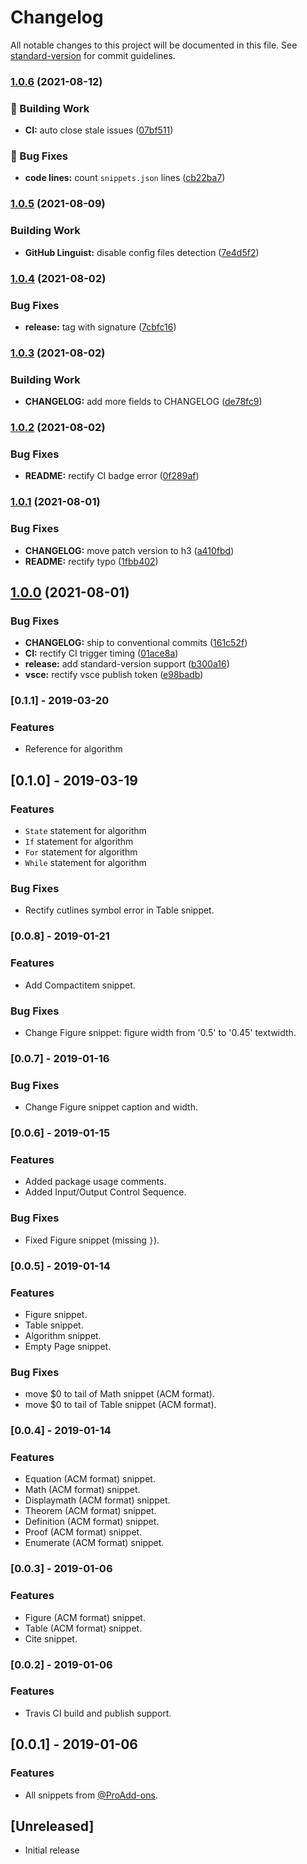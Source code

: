 # Changelog

All notable changes to this project will be documented in this file. See [standard-version](https://github.com/conventional-changelog/standard-version) for commit guidelines.

### [1.0.6](https://github.com/sabertazimi/LaTeX-snippets/compare/v1.0.5...v1.0.6) (2021-08-12)


### :rocket: Building Work

* **CI:** auto close stale issues ([07bf511](https://github.com/sabertazimi/LaTeX-snippets/commit/07bf51150248c1ee03e4f62c9e1d3c5f7dc28b3a))


### :bug: Bug Fixes

* **code lines:** count `snippets.json` lines ([cb22ba7](https://github.com/sabertazimi/LaTeX-snippets/commit/cb22ba77511fcd1fc38f7ff38974ea56f78ec29a))

### [1.0.5](https://github.com/sabertazimi/LaTeX-snippets/compare/v1.0.4...v1.0.5) (2021-08-09)


### Building Work

* **GitHub Linguist:** disable config files detection ([7e4d5f2](https://github.com/sabertazimi/LaTeX-snippets/commit/7e4d5f23fb3818a9277f658372fd266b6ae32a0f))

### [1.0.4](https://github.com/sabertazimi/LaTeX-snippets/compare/v1.0.3...v1.0.4) (2021-08-02)


### Bug Fixes

* **release:** tag with signature ([7cbfc16](https://github.com/sabertazimi/LaTeX-snippets/commit/7cbfc16e0d27c6b4bf96941a422c8315840e08be))

### [1.0.3](https://github.com/sabertazimi/LaTeX-snippets/compare/v1.0.2...v1.0.3) (2021-08-02)


### Building Work

* **CHANGELOG:** add more fields to CHANGELOG ([de78fc9](https://github.com/sabertazimi/LaTeX-snippets/commit/de78fc9b5b0049c5657c59f675d04e1f98aec8e1))

### [1.0.2](https://github.com/sabertazimi/LaTeX-snippets/compare/v1.0.1...v1.0.2) (2021-08-02)


### Bug Fixes

* **README:** rectify CI badge error ([0f289af](https://github.com/sabertazimi/LaTeX-snippets/commit/0f289af36bfab12f466ad5548cf928278cea345b))

### [1.0.1](https://github.com/sabertazimi/LaTeX-snippets/compare/v1.0.0...v1.0.1) (2021-08-01)


### Bug Fixes

* **CHANGELOG:** move patch version to h3 ([a410fbd](https://github.com/sabertazimi/LaTeX-snippets/commit/a410fbd60737cff45a4b1c04721e67a3158f4a2e))
* **README:** rectify typo ([1fbb402](https://github.com/sabertazimi/LaTeX-snippets/commit/1fbb4023e03b949398972c9b7eb9bbc2b17161a0))

## [1.0.0](https://github.com/sabertazimi/LaTeX-snippets/compare/v0.1.2...v1.0.0) (2021-08-01)


### Bug Fixes

* **CHANGELOG:** ship to conventional commits ([161c52f](https://github.com/sabertazimi/LaTeX-snippets/commit/161c52ff6067c3bcc7d8a814badf7f27724b39c8))
* **CI:** rectify CI trigger timing ([01ace8a](https://github.com/sabertazimi/LaTeX-snippets/commit/01ace8a4b0396197bfa4946eeaa4fdf4950c01d5))
* **release:** add standard-version support ([b300a16](https://github.com/sabertazimi/LaTeX-snippets/commit/b300a164b05f72878a08481b64a72b395208b61f))
* **vsce:** rectify vsce publish token ([e98badb](https://github.com/sabertazimi/LaTeX-snippets/commit/e98badba4fbc02288d5997a8c457d46d88c898fb))

### [0.1.1] - 2019-03-20

### Features

- Reference for algorithm

## [0.1.0] - 2019-03-19

### Features

- `State` statement for algorithm
- `If` statement for algorithm
- `For` statement for algorithm
- `While` statement for algorithm

### Bug Fixes

- Rectify cutlines symbol error in Table snippet.

### [0.0.8] - 2019-01-21

### Features

- Add Compactitem snippet.

### Bug Fixes 

- Change Figure snippet: figure width from '0.5' to '0.45' textwidth.

### [0.0.7] - 2019-01-16

### Bug Fixes

- Change Figure snippet caption and width.

### [0.0.6] - 2019-01-15

### Features

- Added package usage comments.
- Added Input/Output Control Sequence.

### Bug Fixes

- Fixed Figure snippet (missing `}`).

### [0.0.5] - 2019-01-14

### Features

- Figure snippet.
- Table snippet.
- Algorithm snippet.
- Empty Page snippet.

### Bug Fixes

- move $0 to tail of Math snippet (ACM format).
- move $0 to tail of Table snippet (ACM format).

### [0.0.4] - 2019-01-14

### Features

- Equation (ACM format) snippet.
- Math (ACM format) snippet.
- Displaymath (ACM format) snippet.
- Theorem (ACM format) snippet.
- Definition (ACM format) snippet.
- Proof (ACM format) snippet.
- Enumerate (ACM format) snippet.

### [0.0.3] - 2019-01-06

### Features

- Figure (ACM format) snippet.
- Table (ACM format) snippet.
- Cite snippet.

### [0.0.2] - 2019-01-06

### Features

- Travis CI build and publish support.

## [0.0.1] - 2019-01-06

### Features

- All snippets from [@ProAdd-ons](https://github.com/ProAdd-ons/vscode-LaTeX-support).

## [Unreleased]

- Initial release
